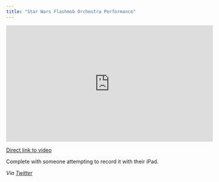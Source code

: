 ```yaml
---
title: "Star Wars Flashmob Orchestra Performance"
---
```

<p><iframe width="560" height="315" src="http://www.youtube.com/embed/sTHXIzHPyqE" frameborder="0" allowfullscreen></iframe></p>
<p><a href="http://youtu.be/sTHXIzHPyqE">Direct link to video</a></p>
<p>Complete with someone attempting to record it with their iPad.</p>
<p><em>Via <a href="https://twitter.com/thehappygirl/statuses/258335102147387392">Twitter</a></em></p>
